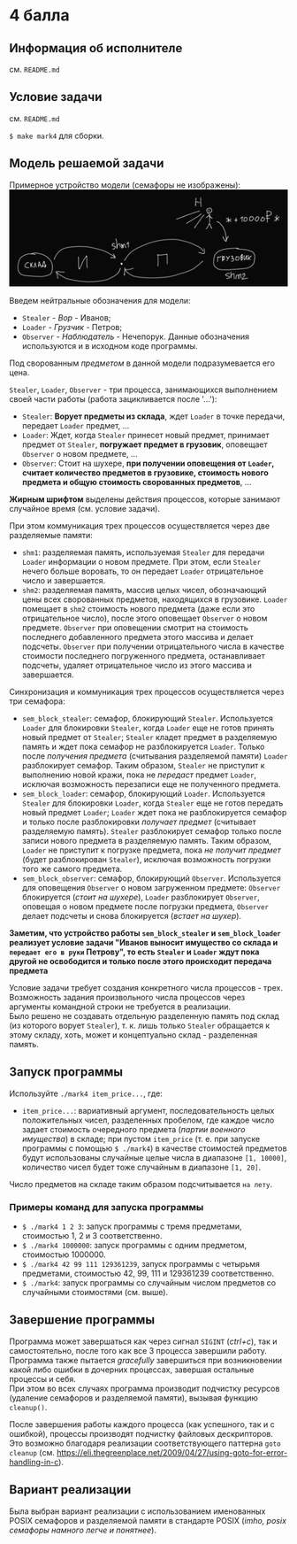 # 4 балла

## Информация об исполнителе

см. `README.md`

## Условие задачи

см. `README.md`  

`$ make mark4` для сборки.  

## Модель решаемой задачи

Примерное устройство модели (семафоры не изображены):
![Модель](./pics/scheme.png)

Введем нейтральные обозначения для модели:
- `Stealer` - *Вор* - Иванов;
- `Loader` - *Грузчик* - Петров;
- `Observer` - *Наблюдатель* - Нечепорук.
Данные обозначения используются и в исходном коде программы.

Под сворованным *предметом* в данной модели подразумевается его цена. 

`Stealer`, `Loader`, `Observer` - три процесса, занимающихся выполнением своей части работы (работа зацикливается после '...'):
- `Stealer`: **Ворует предметы из склада**, ждет `Loader` в точке передачи, передает `Loader` предмет, ...
- `Loader`: Ждет, когда `Stealer` принесет новый предмет, принимает предмет от `Stealer`, **погружает предмет в грузовик**, оповещает `Observer` о новом предмете, ... 
- `Observer`: Стоит на шухере, **при получении оповещения от `Loader`, считает количество предметов в грузовике, стоимость нового предмета и общую стоимость сворованных предметов**, ...
  
**Жирным шрифтом** выделены действия процессов, которые занимают случайное время (см. условие задачи).   

При этом коммуникация трех процессов осуществляется через две разделяемые памяти:
- `shm1`: разделяемая память, используемая `Stealer` для передачи `Loader` информации о новом предмете. При этом, если `Stealer` нечего больше воровать, то он передает `Loader` отрицательное число и завершается.
- `shm2`: разделяемая память, массив целых чисел, обозначающий цены всех сворованных предметов, находящихся в грузовике. `Loader` помещает в `shm2` стоимость нового предмета (даже если это отрицательное число), после этого оповещает `Observer` о новом предмете. `Observer` при оповещении смотрит на стоимость последнего добавленного предмета этого массива и делает подсчеты. `Observer` при получении отрицательного числа в качестве стоимости последнего погруженного предмета, останавливает подсчеты, удаляет отрицательное число из этого массива и завершается. 

Синхронизация и коммуникация трех процессов осуществляется через три семафора:
- `sem_block_stealer`: семафор, блокирующий `Stealer`. Используется `Loader` для блокировки `Stealer`, когда `Loader` еще не готов принять новый предмет от `Stealer`; `Stealer` кладет предмет в разделяемую память и ждет пока семафор не разблокируется `Loader`. Только после *получения предмета* (считывания разделяемой памяти) `Loader` разблокирует семафор. Таким образом, `Stealer` не приступит к выполнению новой кражи, пока не *передаст* предмет `Loader`, исключая возможность перезаписи еще не полученного предмета. 
- `sem_block_loader`: семафор, блокирующий `Loader`. Используется `Stealer` для блокировки `Loader`, когда `Stealer` еще не готов передать новый предмет `Loader`; `Loader` ждет пока не разблокируется семафор и только после разблокировки *получает  предмет* (считывает разделяемую память). `Stealer` разблокирует семафор только после записи нового предмета в разделяемую память. Таким образом, `Loader` не приступит к погрузке предмета, пока *не получит предмет* (будет разблокирован `Stealer`), исключая возможность погрузки того же самого предмета.  
- `sem_block_observer`: семафор, блокирующий `Observer`. Используется для оповещения `Observer` о новом загруженном предмете: `Observer` блокируется (*стоит на шухере*), `Loader` разблокирует `Observer`, оповещая о новом предмете после погрузки предмета, `Observer` делает подсчеты и снова блокируется (*встает на шухер*).  

**Заметим, что устройство работы `sem_block_stealer` и `sem_block_loader` реализует условие задачи "Иванов выносит имущество со склада и `передает его в руки` Петрову", то есть `Stealer` и `Loader` ждут пока другой не освободится и только после этого происходит передача предмета**

Условие задачи требует создания конкретного числа процессов - трех. Возможность задания произвольного числа процессов через аргументы командной строки не требуется в реализации.    
Было решено не создавать отдельную разделенную память под склад (из которого ворует `Stealer`), т. к. лишь только `Stealer` обращается к этому складу, хоть, может и концептуально склад - разделенная память.  

## Запуск программы

Используйте `./mark4 item_price...`, где:
- `item_price...`: вариативный аргумент, последовательность целых положительных чисел, разделенных пробелом, где каждое число задает стоимость очередного предмета (*партии военного имущества*) в складе; при пустом `item_price` (т. е. при запуске программы с помощью `$ ./mark4`) в качестве стоимостей предметов будут использованы случайные целые числа в диапазоне `[1, 10000]`, количество чисел будет тоже случайным в диапазоне `[1, 20]`.  

Число предметов на складе таким образом подсчитывается `на лету`.  

### Примеры команд для запуска программы
- `$ ./mark4 1 2 3`: запуск программы с тремя предметами, стоимостью 1, 2 и 3 соответственно.
- `$ ./mark4 1000000`: запуск программы с одним предметом, стоимостью 1000000.
- `$ ./mark4 42 99 111 129361239`, запуск программы с четырьмя предметами, стоимостью 42, 99, 111 и 129361239 соответственно.
- `$ ./mark4`: запуск программы со случайным числом предметов со случайными стоимостями (см. выше).

## Завершение программы
Программа может завершаться как через сигнал `SIGINT` (*ctrl+c*), так и самостоятельно, после того как все 3 процесса завершили работу. Программа также пытается *gracefully* завершиться при возникновении какой либо ошибки в дочерних процессах, завершая остальные процессы и себя.  
При этом во всех случаях программа производит подчистку ресурсов (удаление семафоров и разделяемой памяти), вызывая функцию `cleanup()`.

После завершения работы каждого процесса (как успешного, так и с ошибкой), процессы производят подчистку файловых дескрипторов. Это возможно благодаря реализации соответствующего паттерна `goto cleanup` (см. https://eli.thegreenplace.net/2009/04/27/using-goto-for-error-handling-in-c).

## Вариант реализации

Была выбран вариант реализации с использованием именованных POSIX семафоров и разделяемой памяти в стандарте POSIX (*imho, posix семафоры намного легче и понятнее*).  
